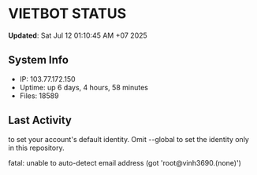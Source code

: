 # VIETBOT STATUS
**Updated**: Sat Jul 12 01:10:45 AM +07 2025

## System Info
- IP: 103.77.172.150
- Uptime: up 6 days, 4 hours, 58 minutes
- Files: 18589

## Last Activity

to set your account's default identity.
Omit --global to set the identity only in this repository.

fatal: unable to auto-detect email address (got 'root@vinh3690.(none)')
